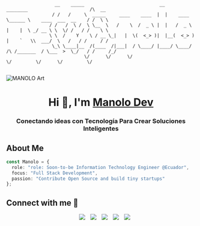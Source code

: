 ```
                    

                  __    _____                            __               ________                       /\  __   
                 / /   /     \  _____     ____    ____  |  |    ____      \______ \    ____  ___  __    / /  \ \  
                / /   /  \ /  \ \__  \   /    \  /  _ \ |  |   /  _ \      |    |  \ _/ __ \ \  \/ /   / /    \ \ 
                \ \  /    Y    \ / __ \_|   |  \(  <_> )|  |__(  <_> )     |    `   \\  ___/  \   /   / /     / / 
                 \_\ \____|__  /(____  /|___|  / \____/ |____/ \____/  /\ /_______  / \___  >  \_/   / /     /_/
                             \/      \/      \/                        \/         \/      \/         \/           
        
```

![MANOLO Art](img/manolo-art.png)

<h1 align="center">Hi 👋, I'm <a href="https://github.com/Nolos17" target="blank">
Manolo Dev</a></h1>
<h3 align="center">Conectando ideas con Tecnología Para Crear Soluciones Inteligentes </h3>

## About Me
```typescript
const Manolo = {
  role: "role: Soon-to-be Information Technology Engineer @Ecuador",
  focus: "Full Stack Development",
  passion: "Contribute Open Source and build tiny startups"
};
```

## Connect with me 🤝
<p align="center">

 <div align="center"  class="icons-social" style="margin-left: 10px;">
        <a style="margin-left: 10px;"  target="_blank" href="https://www.linkedin.com/in/manolo-torres19/">
			<img src="https://img.icons8.com/doodle/40/000000/linkedin--v2.png"></a>
        <a style="margin-left: 10px;" target="_blank" href="https://github.com/Nolos17">
		<img src="https://img.icons8.com/doodle/40/000000/github--v1.png"></a>
	   <a style="margin-left: 10px;" target="_blank" href="https://instagram.com">
			<img src="https://img.icons8.com/doodle/40/000000/instagram-new--v2.png"></a>
		<a style="margin-left: 10px;" target="_blank" href="https://twitter.com">
			<img src="https://img.icons8.com/doodle/1x/twitter-squared--v2.png" ></a>
		<a style="margin-left: 10px;" target="_blank" href="https://www.youtube.com">
				<img src="https://img.icons8.com/doodle/1x/youtube--v2.png" ></a>
      </div>

</p>
